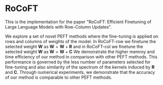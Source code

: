 # RoCoFT

This is the implementation for the paper "RoCoFT: Efficient Finetuning of Large Language Models with Row-Column Updates".

We explore a set of novel PEFT methods where the fine-tuning is applied on rows and columns of weights of the model.
In RoCoFT-row we finetune the selected weight $\mathbf{W}$ as $\mathbf{W}=\mathbf{W}+\mathbf{R}$  and in RoCoFT-col we finetune the selected weight $\mathbf{W}$ as $\mathbf{W}=\mathbf{W}+\mathbf{C}$ 
We  demonstrate  the higher  memroy and time efficiency of our method  in comparison with other PEFT methods.
This performance is governed by the less number of parameters selected for fine-tuning and also similarity of the  spectrum of the kernels induced  by $\mathbf{R}$ and $\mathbf{C}$.
Through numerical experiments, we demonstrate that the accuracy of  our method is comparable to other PEFT methods.
